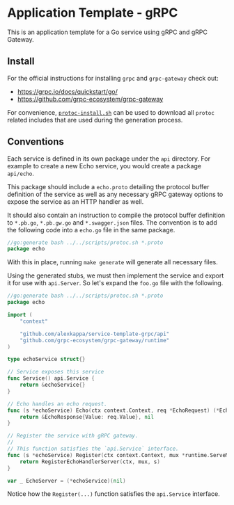 # Application Template - gRPC

This is an application template for a Go service using gRPC and gRPC Gateway.

## Install

For the official instructions for installing `grpc` and `grpc-gateway` check out:

- https://grpc.io/docs/quickstart/go/
- https://github.com/grpc-ecosystem/grpc-gateway

For convenience, [`protoc-install.sh`](scripts/protoc-install.sh) can be used to download all `protoc` related includes that are used during the generation process.

## Conventions

Each service is defined in its own package under the `api` directory. For example to create a new Echo service, you would create a package `api/echo`.

This package should include a `echo.proto` detailing the protocol buffer definition of the service as well as any necessary gRPC gateway options to expose the service as an HTTP handler as well.

It should also contain an instruction to compile the protocol buffer definition to `*.pb.go`, `*.pb.gw.go` and `*.swagger.json` files. The convention is to add the following code into a `echo.go` file in the same package.

```Go
//go:generate bash ../../scripts/protoc.sh *.proto
package echo
```

With this in place, running `make generate` will generate all necessary files. 

Using the generated stubs, we must then implement the service and export it for use with  `api.Server`. So let's expand the `foo.go` file with the following.

```Go
//go:generate bash ../../scripts/protoc.sh *.proto
package echo

import (
	"context"

	"github.com/alexkappa/service-template-grpc/api"
	"github.com/grpc-ecosystem/grpc-gateway/runtime"
)

type echoService struct{}

// Service exposes this service 
func Service() api.Service {
	return &echoService{}
}

// Echo handles an echo request.
func (s *echoService) Echo(ctx context.Context, req *EchoRequest) (*EchoResponse, error) {
	return &EchoResponse{Value: req.Value}, nil
}

// Register the service with gRPC gateway. 
// 
// This function satisfies the `api.Service` interface.
func (s *echoService) Register(ctx context.Context, mux *runtime.ServeMux) error {
	return RegisterEchoHandlerServer(ctx, mux, s)
}

var _ EchoServer = (*echoService)(nil)
```

Notice how the `Register(...)` function satisfies the `api.Service` interface.